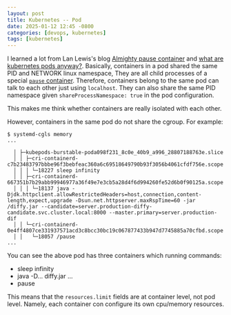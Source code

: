 ```yaml
---
layout: post
title: Kubernetes -- Pod
date: 2025-01-12 12:45 -0800
categories: [devops, kubernetes]
tags: [kubernetes]
---
```


I learned a lot from Lan Lewis's blog
[Almighty pause container](https://www.ianlewis.org/en/almighty-pause-container)
and
[what are kubernetes pods anyway?](https://www.ianlewis.org/en/what-are-kubernetes-pods-anyway).
Basically, containers in a pod shared the same PID and NETWORK linux namespace,
They are all child processes of a special
[`pause` container](https://github.com/kubernetes/kubernetes/blob/master/build/pause/linux/pause.c).
Therefore, containers belong to the same pod can talk to each other just using
`localhost`. They can also share the same PID namespace given
`shareProcessNamespace: true` in the pod configuration.

This makes me think whether containers are really isolated with each other.

However, containers in the same pod do not share the cgroup. For example:

```
$ systemd-cgls memory
...

  │ ├─kubepods-burstable-poda098f231_8c0e_40b9_a996_28807188763e.slice
  │ │ ├─cri-containerd-c7b23483797bbbe96f3bebfeac360a6c69518649790b93f3056b4061cfdf756e.scope
  │ │ │ └─18227 sleep infinity
  │ │ ├─cri-containerd-667351b7b29abb99946977a36f49e7e3cb5a28d4f6d994260fe52d6b0f90125a.scope
  │ │ │ └─18137 java -Djdk.httpclient.allowRestrictedHeaders=host,connection,content-length,expect,upgrade -Dsun.net.httpserver.maxRspTime=60 -jar /diffy.jar --candidate=server.production-diffy-candidate.svc.cluster.local:8000 --master.primary=server.production-dif
  │ │ └─cri-containerd-0e4ff4807ce331937571acd3c8bcc30bc19c067877433b947d7745885a70cfbd.scope
  │ │   └─18057 /pause
...
```

You can see the above pod has three containers which running commands:

- sleep infinity
- java -D... diffy.jar ...
- pause

This means that the `resources.limit` fields are at container level, not pod
level. Namely, each container con configure its own cpu/memory resources.
